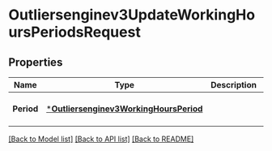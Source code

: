 # Outliersenginev3UpdateWorkingHoursPeriodsRequest

## Properties
Name | Type | Description | Notes
------------ | ------------- | ------------- | -------------
**Period** | [***Outliersenginev3WorkingHoursPeriod**](outliersenginev3WorkingHoursPeriod.md) |  | [optional] [default to null]

[[Back to Model list]](../README.md#documentation-for-models) [[Back to API list]](../README.md#documentation-for-api-endpoints) [[Back to README]](../README.md)

